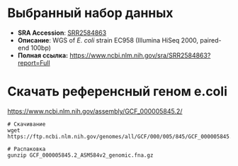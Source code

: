 # Выбранный набор данных

- **SRA Accession**: [SRR2584863](https://www.ncbi.nlm.nih.gov/sra/SRR2584863)
- **Описание**: WGS of _E. coli_ strain EC958 (Illumina HiSeq 2000, paired-end 100bp)
- **Полная ссылка:** https://www.ncbi.nlm.nih.gov/sra/SRR2584863?report=Full

# Скачать референсный геном e.coli

https://www.ncbi.nlm.nih.gov/assembly/GCF_000005845.2/

```
# Cкачивание
wget https://ftp.ncbi.nlm.nih.gov/genomes/all/GCF/000/005/845/GCF_000005845.2_ASM584v2/GCF_000005845.2_ASM584v2_genomic.fna.gz

# Распаковка
gunzip GCF_000005845.2_ASM584v2_genomic.fna.gz
```
